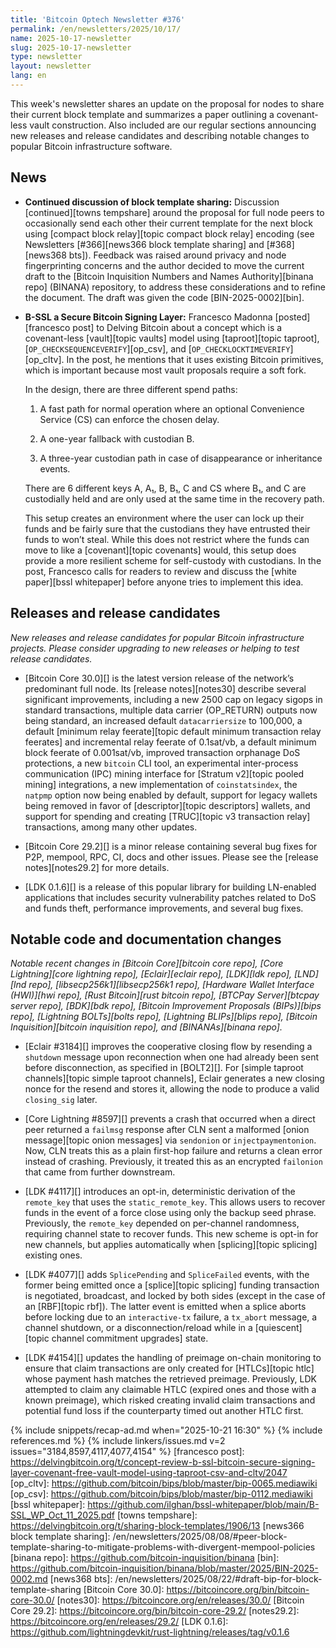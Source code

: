 ```yaml
---
title: 'Bitcoin Optech Newsletter #376'
permalink: /en/newsletters/2025/10/17/
name: 2025-10-17-newsletter
slug: 2025-10-17-newsletter
type: newsletter
layout: newsletter
lang: en
---
```

This week's newsletter shares an update on the proposal for nodes to share their
current block template and summarizes a paper outlining a covenant-less vault
construction. Also included are our regular sections announcing new releases and
release candidates and describing notable changes to popular Bitcoin
infrastructure software.

## News

- **Continued discussion of block template sharing:** Discussion
  [continued][towns tempshare] around the proposal for full node peers to
  occasionally send each other their current template for the next block using
  [compact block relay][topic compact block relay] encoding (see Newsletters
  [#366][news366 block template sharing] and [#368][news368 bts]). Feedback was
  raised around privacy and node fingerprinting concerns and the author decided
  to move the current draft to the [Bitcoin Inquisition Numbers and Names
  Authority][binana repo] (BINANA) repository, to address these considerations
  and to refine the document. The draft was given the code [BIN-2025-0002][bin].

- **B-SSL a Secure Bitcoin Signing Layer:** Francesco Madonna [posted][francesco
  post] to Delving Bitcoin about a concept which is a covenant-less
  [vault][topic vaults] model using [taproot][topic taproot],
  [`OP_CHECKSEQUENCEVERIFY`][op_csv], and [`OP_CHECKLOCKTIMEVERIFY`][op_cltv].
  In the post, he mentions that it uses existing Bitcoin primitives, which is
  important because most vault proposals require a soft fork.

  In the design, there are three different spend paths:

  1. A fast path for normal operation where an optional Convenience Service (CS)
  can enforce the chosen delay.

  2. A one-year fallback with custodian B.

  3. A three-year custodian path in case of disappearance or inheritance events.

  There are 6 different keys A, A₁, B, B₁, C and CS where B₁, and C are
  custodially held and are only used at the same time in the recovery path.

  This setup creates an environment where the user can lock up their funds and
  be fairly sure that the custodians they have entrusted their funds to won’t
  steal. While this does not restrict where the funds can move to like a
  [covenant][topic covenants] would, this setup does provide a more resilient
  scheme for self-custody with custodians. In the post, Francesco calls for
  readers to review and discuss the [white paper][bssl whitepaper] before anyone
  tries to implement this idea.

## Releases and release candidates

_New releases and release candidates for popular Bitcoin infrastructure
projects.  Please consider upgrading to new releases or helping to test
release candidates._

- [Bitcoin Core 30.0][] is the latest version release of the network’s
  predominant full node. Its [release notes][notes30] describe several
  significant improvements, including a new 2500 cap on legacy sigops in
  standard transactions, multiple data carrier (OP_RETURN) outputs now being
  standard, an increased default  `datacarriersize` to 100,000, a default
  [minimum relay feerate][topic default minimum transaction relay feerates] and
  incremental relay feerate of 0.1sat/vb, a default minimum block feerate of
  0.001sat/vb, improved transaction orphanage DoS protections, a new `bitcoin`
  CLI tool, an experimental inter-process communication (IPC) mining interface
  for [Stratum v2][topic pooled mining] integrations, a new implementation of
  `coinstatsindex`, the `natpmp` option now being enabled by default, support
  for legacy wallets being removed in favor of [descriptor][topic descriptors] wallets, and support for
  spending and creating [TRUC][topic v3 transaction relay] transactions, among
  many other updates.

- [Bitcoin Core 29.2][] is a minor release containing several bug fixes for P2P,
  mempool, RPC, CI, docs and other issues. Please see the [release
  notes][notes29.2] for more details.

- [LDK 0.1.6][] is a release of this popular library for building LN-enabled
  applications that includes security vulnerability patches related to DoS and
  funds theft, performance improvements, and several bug fixes.

## Notable code and documentation changes

_Notable recent changes in [Bitcoin Core][bitcoin core repo], [Core
Lightning][core lightning repo], [Eclair][eclair repo], [LDK][ldk repo],
[LND][lnd repo], [libsecp256k1][libsecp256k1 repo], [Hardware Wallet
Interface (HWI)][hwi repo], [Rust Bitcoin][rust bitcoin repo], [BTCPay
Server][btcpay server repo], [BDK][bdk repo], [Bitcoin Improvement
Proposals (BIPs)][bips repo], [Lightning BOLTs][bolts repo],
[Lightning BLIPs][blips repo], [Bitcoin Inquisition][bitcoin inquisition
repo], and [BINANAs][binana repo]._

- [Eclair #3184][] improves the cooperative closing flow by resending a
  `shutdown` message upon reconnection when one had already been sent before
  disconnection, as specified in [BOLT2][]. For [simple taproot channels][topic
  simple taproot channels], Eclair generates a new closing nonce for the resend
  and stores it, allowing the node to produce a valid `closing_sig` later.

- [Core Lightning #8597][] prevents a crash that occurred when a direct peer
  returned a `failmsg` response after CLN sent a malformed [onion message][topic
  onion messages] via `sendonion` or `injectpaymentonion`. Now, CLN treats this
  as a plain first-hop failure and returns a clean error instead of crashing.
  Previously, it treated this as an encrypted `failonion` that came from further
  downstream.

- [LDK #4117][] introduces an opt-in, deterministic derivation of the
  `remote_key` that uses the `static_remote_key`. This allows users to recover
  funds in the event of a force close using only the backup seed phrase.
  Previously, the `remote_key` depended on per-channel randomness, requiring
  channel state to recover funds. This new scheme is opt-in for new channels,
  but applies automatically when [splicing][topic splicing] existing ones.

- [LDK #4077][] adds `SplicePending` and `SpliceFailed` events, with the former
  being emitted once a [splice][topic splicing] funding transaction is
  negotiated, broadcast, and locked by both sides (except in the case of an
  [RBF][topic rbf]). The latter event is emitted when a splice aborts before
  locking due to an `interactive-tx` failure, a `tx_abort` message, a channel
  shutdown, or a disconnection/reload while in a [quiescent][topic channel
  commitment upgrades] state.

- [LDK #4154][] updates the handling of preimage on-chain monitoring to ensure
  that claim transactions are only created for [HTLCs][topic htlc] whose payment
  hash matches the retrieved preimage. Previously, LDK attempted to claim any
  claimable HTLC (expired ones and those with a known preimage), which risked
  creating invalid claim transactions and potential fund loss if the
  counterparty timed out another HTLC first.

{% include snippets/recap-ad.md when="2025-10-21 16:30" %}
{% include references.md %}
{% include linkers/issues.md v=2 issues="3184,8597,4117,4077,4154" %}
[francesco post]: https://delvingbitcoin.org/t/concept-review-b-ssl-bitcoin-secure-signing-layer-covenant-free-vault-model-using-taproot-csv-and-cltv/2047
[op_cltv]: https://github.com/bitcoin/bips/blob/master/bip-0065.mediawiki
[op_csv]: https://github.com/bitcoin/bips/blob/master/bip-0112.mediawiki
[bssl whitepaper]: https://github.com/ilghan/bssl-whitepaper/blob/main/B-SSL_WP_Oct_11_2025.pdf
[towns tempshare]: https://delvingbitcoin.org/t/sharing-block-templates/1906/13
[news366 block template sharing]: /en/newsletters/2025/08/08/#peer-block-template-sharing-to-mitigate-problems-with-divergent-mempool-policies
[binana repo]: https://github.com/bitcoin-inquisition/binana
[bin]: https://github.com/bitcoin-inquisition/binana/blob/master/2025/BIN-2025-0002.md
[news368 bts]: /en/newsletters/2025/08/22/#draft-bip-for-block-template-sharing
[Bitcoin Core 30.0]: https://bitcoincore.org/bin/bitcoin-core-30.0/
[notes30]: https://bitcoincore.org/en/releases/30.0/
[Bitcoin Core 29.2]: https://bitcoincore.org/bin/bitcoin-core-29.2/
[notes29.2]: https://bitcoincore.org/en/releases/29.2/
[LDK 0.1.6]: https://github.com/lightningdevkit/rust-lightning/releases/tag/v0.1.6